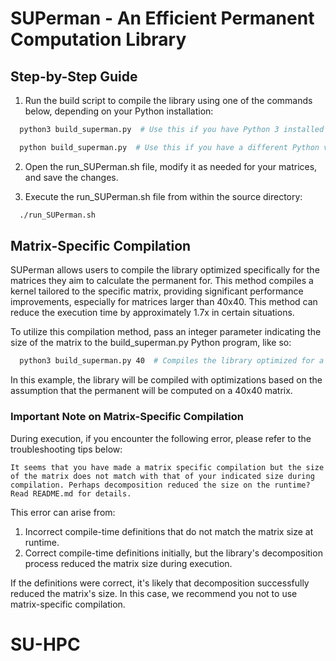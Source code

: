 # SUPerman - An Efficient Permanent Computation Library

## Step-by-Step Guide

1. Run the build script to compile the library using one of the commands below, depending on your Python installation:

```bash 
  python3 build_superman.py  # Use this if you have Python 3 installed
```

```bash
  python build_superman.py  # Use this if you have a different Python version installed
```

2. Open the run_SUPerman.sh file, modify it as needed for your matrices, and save the changes.

3. Execute the run_SUPerman.sh file from within the source directory:
```bash
  ./run_SUPerman.sh
```

## Matrix-Specific Compilation

SUPerman allows users to compile the library optimized specifically for the matrices they aim to calculate the permanent for. This method compiles a kernel tailored to the specific matrix, providing significant performance improvements, especially for matrices larger than 40x40. This method can reduce the execution time by approximately 1.7x in certain situations.

To utilize this compilation method, pass an integer parameter indicating the size of the matrix to the build_superman.py Python program, like so:

```bash 
  python3 build_superman.py 40  # Compiles the library optimized for a 40x40 matrix
```

In this example, the library will be compiled with optimizations based on the assumption that the permanent will be computed on a 40x40 matrix.

### Important Note on Matrix-Specific Compilation

During execution, if you encounter the following error, please refer to the troubleshooting tips below:

```error
It seems that you have made a matrix specific compilation but the size of the matrix does not match with that of your indicated size during compilation. Perhaps decomposition reduced the size on the runtime? Read README.md for details.
```

This error can arise from:

1. Incorrect compile-time definitions that do not match the matrix size at runtime.
2. Correct compile-time definitions initially, but the library's decomposition process reduced the matrix size during execution.

If the definitions were correct, it's likely that decomposition successfully reduced the matrix's size. In this case, we recommend you not to use matrix-specific compilation.

# SU-HPC
